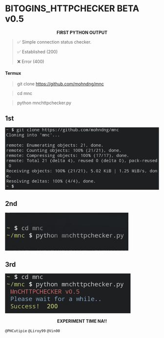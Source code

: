 # BITOGINS_HTTPCHECKER BETA v0.5

> <b>
<p align="center">
    FIRST PYTHON OUTPUT
</p>
</b>

> <p> ✅ Simple connection status checker. </p>
> <p> ✅ Established (200) </p>
> <p> ❌ Error (400) </p>

#### Termux

> git clone https://github.com/mohndng/mnc

> cd mnc

> python mnchttpchecker.py

## 1st
<picture>
 <img alt="mnc_screenshot" src="https://github.com/mohndng/mnc/blob/ad0122fd554ef9fbd8e44e653cb868d21ea1c8fe/Screenshot_20220615-223250_Termux.png">
</picture>

## 2nd
<picture>
 <img alt="mnc-screnshoot" src="https://github.com/mohndng/mnc/blob/ad0122fd554ef9fbd8e44e653cb868d21ea1c8fe/Screenshot_20220615-223033_Termux.png">
</picture>

## 3rd
<picture>
 <img alt="mnc_screenshot" src="https://github.com/mohndng/mnc/blob/ad0122fd554ef9fbd8e44e653cb868d21ea1c8fe/Screenshot_20220615-224505_Termux.png">
</picture>

> <b>
<p align="center">
    EXPERIMENT TIME NA!!
</p>
</b>

`@PHCutipie`
`@Liroy99`
`@Vin00`
